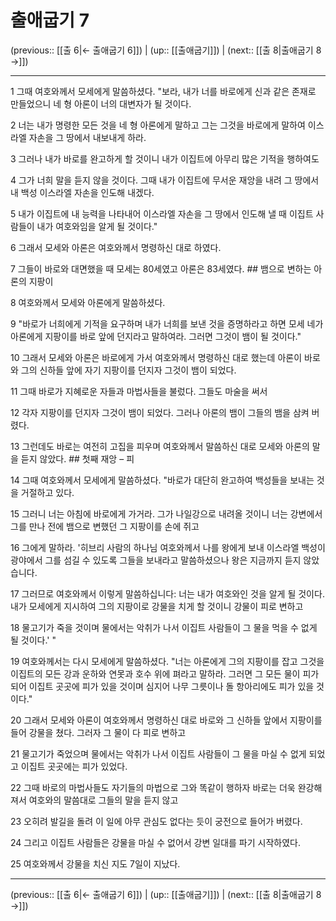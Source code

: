 # 출애굽기 7

(previous:: [[출 6|← 출애굽기 6]]) | (up:: [[출애굽기]]) | (next:: [[출 8|출애굽기 8 →]])

***




1 
그때 여호와께서 모세에게 말씀하셨다. "보라, 내가 너를 바로에게 신과 같은 존재로 만들었으니 네 형 아론이 너의 대변자가 될 것이다. 



2 
너는 내가 명령한 모든 것을 네 형 아론에게 말하고 그는 그것을 바로에게 말하여 이스라엘 자손을 그 땅에서 내보내게 하라. 



3 
그러나 내가 바로를 완고하게 할 것이니 내가 이집트에 아무리 많은 기적을 행하여도 



4 
그가 너희 말을 듣지 않을 것이다. 그때 내가 이집트에 무서운 재앙을 내려 그 땅에서 내 백성 이스라엘 자손을 인도해 내겠다. 



5 
내가 이집트에 내 능력을 나타내어 이스라엘 자손을 그 땅에서 인도해 낼 때 이집트 사람들이 내가 여호와임을 알게 될 것이다." 



6 
그래서 모세와 아론은 여호와께서 명령하신 대로 하였다. 



7 
그들이 바로와 대면했을 때 모세는 80세였고 아론은 83세였다. ## 뱀으로 변하는 아론의 지팡이 



8 
여호와께서 모세와 아론에게 말씀하셨다. 



9 
"바로가 너희에게 기적을 요구하며 내가 너희를 보낸 것을 증명하라고 하면 모세 네가 아론에게 지팡이를 바로 앞에 던지라고 말하여라. 그러면 그것이 뱀이 될 것이다." 



10 
그래서 모세와 아론은 바로에게 가서 여호와께서 명령하신 대로 했는데 아론이 바로와 그의 신하들 앞에 자기 지팡이를 던지자 그것이 뱀이 되었다. 



11 
그때 바로가 지혜로운 자들과 마법사들을 불렀다. 그들도 마술을 써서 



12 
각자 지팡이를 던지자 그것이 뱀이 되었다. 그러나 아론의 뱀이 그들의 뱀을 삼켜 버렸다. 



13 
그런데도 바로는 여전히 고집을 피우며 여호와께서 말씀하신 대로 모세와 아론의 말을 듣지 않았다. ## 첫째 재앙 – 피 



14 
그때 여호와께서 모세에게 말씀하셨다. "바로가 대단히 완고하여 백성들을 보내는 것을 거절하고 있다. 



15 
그러니 너는 아침에 바로에게 가거라. 그가 나일강으로 내려올 것이니 너는 강변에서 그를 만나 전에 뱀으로 변했던 그 지팡이를 손에 쥐고 



16 
그에게 말하라. '히브리 사람의 하나님 여호와께서 나를 왕에게 보내 이스라엘 백성이 광야에서 그를 섬길 수 있도록 그들을 보내라고 말씀하셨으나 왕은 지금까지 듣지 않았습니다. 



17 
그러므로 여호와께서 이렇게 말씀하십니다: 너는 내가 여호와인 것을 알게 될 것이다. 내가 모세에게 지시하여 그의 지팡이로 강물을 치게 할 것이니 강물이 피로 변하고 



18 
물고기가 죽을 것이며 물에서는 악취가 나서 이집트 사람들이 그 물을 먹을 수 없게 될 것이다.' " 



19 
여호와께서는 다시 모세에게 말씀하셨다. "너는 아론에게 그의 지팡이를 잡고 그것을 이집트의 모든 강과 운하와 연못과 호수 위에 펴라고 말하라. 그러면 그 모든 물이 피가 되어 이집트 곳곳에 피가 있을 것이며 심지어 나무 그릇이나 돌 항아리에도 피가 있을 것이다." 



20 
그래서 모세와 아론이 여호와께서 명령하신 대로 바로와 그 신하들 앞에서 지팡이를 들어 강물을 쳤다. 그러자 그 물이 다 피로 변하고 



21 
물고기가 죽었으며 물에서는 악취가 나서 이집트 사람들이 그 물을 마실 수 없게 되었고 이집트 곳곳에는 피가 있었다. 



22 
그때 바로의 마법사들도 자기들의 마법으로 그와 똑같이 행하자 바로는 더욱 완강해져서 여호와의 말씀대로 그들의 말을 듣지 않고 



23 
오히려 발길을 돌려 이 일에 아무 관심도 없다는 듯이 궁전으로 들어가 버렸다. 



24 
그리고 이집트 사람들은 강물을 마실 수 없어서 강변 일대를 파기 시작하였다. 



25 
여호와께서 강물을 치신 지도 7일이 지났다.

***

(previous:: [[출 6|← 출애굽기 6]]) | (up:: [[출애굽기]]) | (next:: [[출 8|출애굽기 8 →]])
